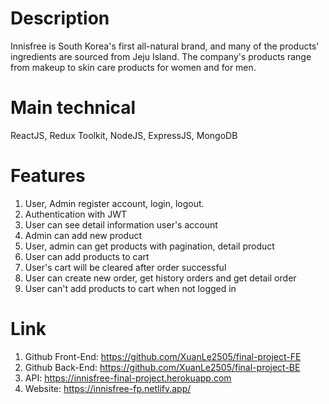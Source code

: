 # Description

Innisfree is South Korea's first all-natural brand, and many of the products' ingredients are sourced from Jeju Island. The company's products range from makeup to skin care products for women and for men.

# Main technical

ReactJS, Redux Toolkit, NodeJS, ExpressJS, MongoDB

# Features

1. User, Admin register account, login, logout.
2. Authentication with JWT
3. User can see detail information user's account
4. Admin can add new product
5. User, admin can get products with pagination, detail product
6. User can add products to cart
7. User's cart will be cleared after order successful
8. User can create new order, get history orders and get detail order
9. User can't add products to cart when not logged in

# Link

1. Github Front-End: https://github.com/XuanLe2505/final-project-FE
2. Github Back-End: https://github.com/XuanLe2505/final-project-BE
3. API: https://innisfree-final-project.herokuapp.com
4. Website: https://innisfree-fp.netlify.app/
